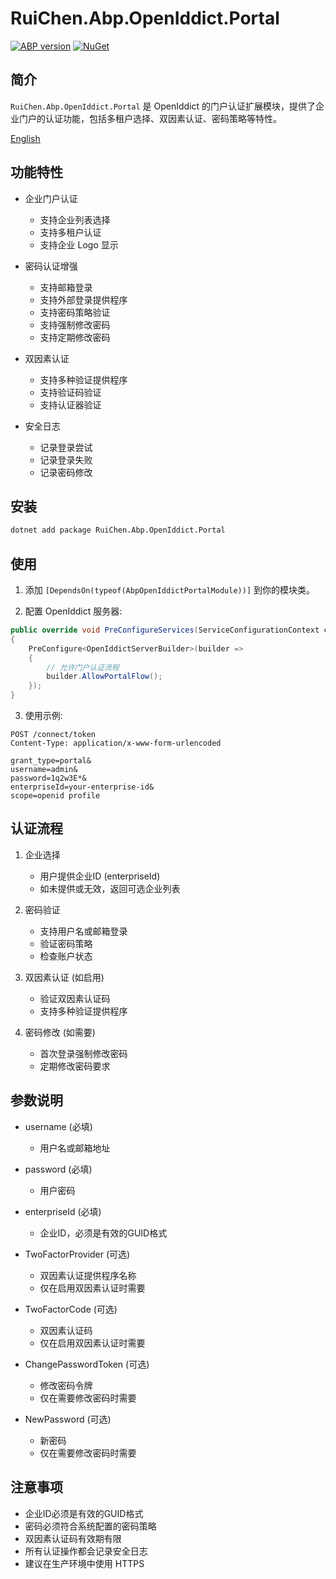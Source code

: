 # RuiChen.Abp.OpenIddict.Portal

[![ABP version](https://img.shields.io/badge/dynamic/xml?style=flat-square&color=yellow&label=abp&query=%2F%2FProject%2FPropertyGroup%2FAbpVersion&url=https%3A%2F%2Fraw.githubusercontent.com%2Fcolinin%2Fabp-next-admin%2Fmaster%2Faspnet-core%2Fmodules%2FopenIddict%2FRuiChen.Abp.OpenIddict.Portal%2FRuiChen.Abp.OpenIddict.Portal.csproj)](https://abp.io)
[![NuGet](https://img.shields.io/nuget/v/RuiChen.Abp.OpenIddict.Portal.svg?style=flat-square)](https://www.nuget.org/packages/RuiChen.Abp.OpenIddict.Portal)

## 简介

`RuiChen.Abp.OpenIddict.Portal` 是 OpenIddict 的门户认证扩展模块，提供了企业门户的认证功能，包括多租户选择、双因素认证、密码策略等特性。

[English](./README.EN.md)

## 功能特性

* 企业门户认证
  * 支持企业列表选择
  * 支持多租户认证
  * 支持企业 Logo 显示

* 密码认证增强
  * 支持邮箱登录
  * 支持外部登录提供程序
  * 支持密码策略验证
  * 支持强制修改密码
  * 支持定期修改密码

* 双因素认证
  * 支持多种验证提供程序
  * 支持验证码验证
  * 支持认证器验证

* 安全日志
  * 记录登录尝试
  * 记录登录失败
  * 记录密码修改

## 安装

```bash
dotnet add package RuiChen.Abp.OpenIddict.Portal
```

## 使用

1. 添加 `[DependsOn(typeof(AbpOpenIddictPortalModule))]` 到你的模块类。

2. 配置 OpenIddict 服务器:

```csharp
public override void PreConfigureServices(ServiceConfigurationContext context)
{
    PreConfigure<OpenIddictServerBuilder>(builder =>
    {
        // 允许门户认证流程
        builder.AllowPortalFlow();
    });
}
```

3. 使用示例:

```http
POST /connect/token
Content-Type: application/x-www-form-urlencoded

grant_type=portal&
username=admin&
password=1q2w3E*&
enterpriseId=your-enterprise-id&
scope=openid profile
```

## 认证流程

1. 企业选择
   * 用户提供企业ID (enterpriseId)
   * 如未提供或无效，返回可选企业列表

2. 密码验证
   * 支持用户名或邮箱登录
   * 验证密码策略
   * 检查账户状态

3. 双因素认证 (如启用)
   * 验证双因素认证码
   * 支持多种验证提供程序

4. 密码修改 (如需要)
   * 首次登录强制修改密码
   * 定期修改密码要求

## 参数说明

* username (必填)
  * 用户名或邮箱地址

* password (必填)
  * 用户密码

* enterpriseId (必填)
  * 企业ID，必须是有效的GUID格式

* TwoFactorProvider (可选)
  * 双因素认证提供程序名称
  * 仅在启用双因素认证时需要

* TwoFactorCode (可选)
  * 双因素认证码
  * 仅在启用双因素认证时需要

* ChangePasswordToken (可选)
  * 修改密码令牌
  * 仅在需要修改密码时需要

* NewPassword (可选)
  * 新密码
  * 仅在需要修改密码时需要

## 注意事项

* 企业ID必须是有效的GUID格式
* 密码必须符合系统配置的密码策略
* 双因素认证码有效期有限
* 所有认证操作都会记录安全日志
* 建议在生产环境中使用 HTTPS
